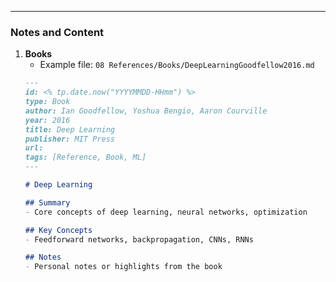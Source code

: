 ---

### Notes and Content

1. **Books**  
   - Example file: `08 References/Books/DeepLearningGoodfellow2016.md`  
   ```markdown
   ---
   id: <% tp.date.now("YYYYMMDD-HHmm") %>
   type: Book
   author: Ian Goodfellow, Yoshua Bengio, Aaron Courville
   year: 2016
   title: Deep Learning
   publisher: MIT Press
   url: 
   tags: [Reference, Book, ML]
   ---
   
   # Deep Learning
   
   ## Summary
   - Core concepts of deep learning, neural networks, optimization
   
   ## Key Concepts
   - Feedforward networks, backpropagation, CNNs, RNNs
   
   ## Notes
   - Personal notes or highlights from the book